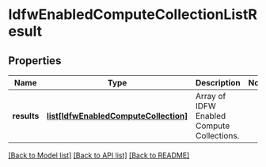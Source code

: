 # IdfwEnabledComputeCollectionListResult

## Properties
Name | Type | Description | Notes
------------ | ------------- | ------------- | -------------
**results** | [**list[IdfwEnabledComputeCollection]**](IdfwEnabledComputeCollection.md) | Array of IDFW Enabled Compute Collections. | 

[[Back to Model list]](../README.md#documentation-for-models) [[Back to API list]](../README.md#documentation-for-api-endpoints) [[Back to README]](../README.md)

